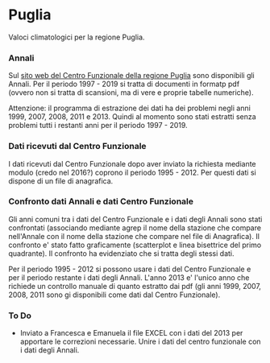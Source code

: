 # Puglia

Valoci climatologici per la regione Puglia.

### Annali

Sul [sito web del Centro Funzionale della regione Puglia](https://protezionecivile.puglia.it/centro-funzionale-decentrato/rete-di-monitoraggio/annali-e-dati-idrologici-elaborati/) sono disponibili gli Annali. Per il periodo 1997 - 2019 si tratta di documenti in formatp pdf (ovvero non si tratta di scansioni, ma di vere e proprie tabelle numeriche).

Attenzione: il programma di estrazione dei dati ha dei problemi negli anni 1999, 2007, 2008, 2011 e 2013. Quindi al momento sono stati estratti senza problemi tutti i restanti anni per il periodo 1997 - 2019.

### Dati ricevuti dal Centro Funzionale

I dati ricevuti dal Centro Funzionale dopo aver inviato la richiesta mediante modulo (credo nel 2016?) coprono il periodo 1995 - 2012. Per questi dati si dispone di un file di anagrafica.

### Confronto dati Annali e dati Centro Funzionale

Gli anni comuni tra i dati del Centro Funzionale e i dati degli Annali sono stati confrontati (associando mediante agrep il nome della stazione che compare nell'Annale con il nome della stazione che compare nel file di Anagrafica). Il confronto e' stato fatto graficamente (scatterplot e linea bisettrice del primo quadrante).
Il confronto ha evidenziato che si tratta degli stessi dati.

Per il periodo 1995 - 2012 si possono usare i dati del Centro Funzionale e per il periodo restante i dati degli Annali.
L'anno 2013 e' l'unico anno che richiede un controllo manuale di quanto estratto dai pdf (gli anni 1999, 2007, 2008, 2011 sono gi disponibili come dati dal Centro Funzionale).

### To Do

- Inviato a Francesca e Emanuela il file EXCEL con i dati del 2013 per apportare le correzioni necessarie. Unire i dati del centro funzionale con i dati degli Annali.
